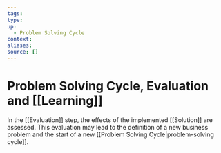 ```yaml
---
tags:
type:
up:
  - Problem Solving Cycle
context:
aliases:
source: []
---
```


# Problem Solving Cycle, Evaluation and [[Learning]]

In the [[Evaluation]] step, the effects of the implemented [[Solution]] are assessed. This evaluation may lead to the definition of a new business problem and the start of a new [[Problem Solving Cycle|problem-solving cycle]].
